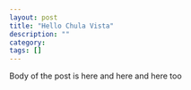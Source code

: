 ```yaml
---
layout: post
title: "Hello Chula Vista"
description: ""
category: 
tags: []
---
```


Body of the post is here
and here
and here too

